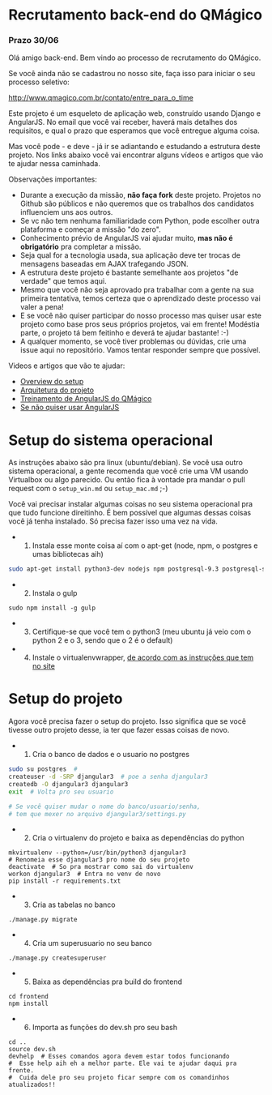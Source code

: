 # Recrutamento back-end do QMágico

### Prazo 30/06

Olá amigo back-end. Bem vindo ao processo de recrutamento do QMágico.

Se você ainda não se cadastrou no nosso site, faça isso para iniciar o seu processo seletivo:

http://www.qmagico.com.br/contato/entre_para_o_time

Este projeto é um esqueleto de aplicação web, construído usando Django e AngularJS.
No email que você vai receber, haverá mais detalhes dos requisitos, e qual o prazo que esperamos que você entregue alguma coisa.

Mas você pode - e deve - já ir se adiantando e estudando a estrutura deste projeto. Nos links abaixo você vai encontrar alguns vídeos e artigos que vão te ajudar nessa caminhada.

Observações importantes:

* Durante a execução da missão, **não faça fork** deste projeto. Projetos no Github são públicos e não queremos que os trabalhos dos candidatos influenciem uns aos outros.
* Se vc não tem nenhuma familiaridade com Python, pode escolher outra plataforma e começar a missão "do zero".
* Conhecimento prévio de AngularJS vai ajudar muito, **mas não é obrigatório** pra completar a missão.
* Seja qual for a tecnologia usada, sua aplicação deve ter trocas de mensagens baseadas em AJAX trafegando JSON.
* A estrutura deste projeto é bastante semelhante aos projetos "de verdade" que temos aqui.
* Mesmo que você não seja aprovado pra trabalhar com a gente na sua primeira tentativa, temos certeza que o aprendizado deste processo vai valer a pena!
* E se você não quiser participar do nosso processo mas quiser usar este projeto como base pros seus próprios projetos, vai em frente! Modéstia parte, o projeto tá bem feitinho e deverá te ajudar bastante! :-)
* A qualquer momento, se você tiver problemas ou dúvidas, crie uma issue aqui no repositório. Vamos tentar responder sempre que possível.

Videos e artigos que vão te ajudar:

* [Overview do setup](http://youtu.be/RvgZkrofgcU)
* [Arquitetura do projeto](https://www.youtube.com/watch?v=XarTMSK2Fq8)
* [Treinamento de AngularJS do QMágico](https://www.youtube.com/watch?v=-gL0Hbk74i4&list=PLgMNBa0XaIgcD9IGiqvAQxPrUEyW_i87I)
* [Se não quiser usar AngularJS](/sem_angular.md)

# Setup do sistema operacional

As instruções abaixo são pra linux (ubuntu/debian). Se você usa outro sistema operacional, a gente recomenda que você crie uma VM usando Virtualbox ou algo parecido. Ou então fica à vontade pra mandar o pull request com o `setup_win.md` ou `setup_mac.md` ;-)

Você vai precisar instalar algumas coisas no seu sistema operacional pra que tudo funcione direitinho. É bem possível que algumas dessas coisas você já tenha instalado. Só precisa fazer isso uma vez na vida.

* 1) Instala esse monte coisa aí com o apt-get (node, npm, o postgres e umas bibliotecas aih)

```bash
sudo apt-get install python3-dev nodejs npm postgresql-9.3 postgresql-server-dev-all
```

* 2) Instala o gulp

```shell
sudo npm install -g gulp
```

* 3) Certifique-se que você tem o python3 (meu ubuntu já veio com o python 2 e o 3, sendo que o 2 é o default)

* 4) Instale o virtualenvwrapper, [de acordo com as instruções que tem no site](http://virtualenvwrapper.readthedocs.org/en/latest/install.html)

# Setup do projeto

Agora você precisa fazer o setup do projeto. Isso significa que se você tivesse outro projeto desse, ia ter que fazer essas coisas de novo.

* 1) Cria o banco de dados e o usuario no postgres

```bash
sudo su postgres  #
createuser -d -SRP djangular3  # poe a senha djangular3
createdb -O djangular3 djangular3
exit  # Volta pro seu usuario

# Se você quiser mudar o nome do banco/usuario/senha,
# tem que mexer no arquivo djangular3/settings.py
```

* 2) Cria o virtualenv do projeto e baixa as dependências do python

```shell
mkvirtualenv --python=/usr/bin/python3 djangular3  
# Renomeia esse djangular3 pro nome do seu projeto
deactivate  # So pra mostrar como sai do virtualenv
workon djangular3  # Entra no venv de novo
pip install -r requirements.txt
```

* 3) Cria as tabelas no banco

```shell
./manage.py migrate
```

* 4) Cria um superusuario no seu banco

```shell
./manage.py createsuperuser
```

* 5) Baixa as dependências pra build do frontend

```shell
cd frontend
npm install
```

* 6) Importa as funções do dev.sh pro seu bash

```shell
cd ..
source dev.sh
devhelp  # Esses comandos agora devem estar todos funcionando
#  Esse help aih eh a melhor parte. Ele vai te ajudar daqui pra frente.
#  Cuida dele pro seu projeto ficar sempre com os comandinhos atualizados!!
```
